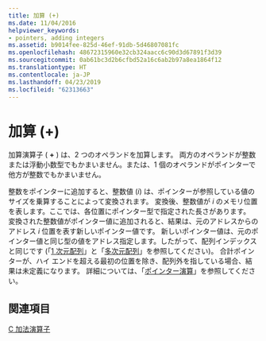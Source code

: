 ```yaml
---
title: 加算 (+)
ms.date: 11/04/2016
helpviewer_keywords:
- pointers, adding integers
ms.assetid: b9014fee-825d-46ef-91db-5d46807081fc
ms.openlocfilehash: 48672315960e32cb324aacc6c90d3d67891f3d39
ms.sourcegitcommit: 0ab61bc3d2b6cfbd52a16c6ab2b97a8ea1864f12
ms.translationtype: HT
ms.contentlocale: ja-JP
ms.lasthandoff: 04/23/2019
ms.locfileid: "62313663"
---
```

# <a name="addition-"></a>加算 (+)

加算演算子 ( **+** ) は、2 つのオペランドを加算します。 両方のオペランドが整数または浮動小数型でもかまいません。または、1 個のオペランドがポインターで他方が整数でもかまいません。

整数をポインターに追加すると、整数値 (*i*) は、ポインターが参照している値のサイズを乗算することによって変換されます。 変換後、整数値が *i* のメモリ位置を表します。ここでは、各位置にポインター型で指定された長さがあります。 変換された整数値がポインター値に追加されると、結果は、元のアドレスからのアドレス *i* 位置を表す新しいポインター値です。 新しいポインター値は、元のポインター値と同じ型の値をアドレス指定します。したがって、配列インデックスと同じです (「[1 次元配列](../c-language/one-dimensional-arrays.md)」と「[多次元配列](../c-language/multidimensional-arrays-c.md)」を参照してください)。 合計ポインターが、ハイ エンドを超える最初の位置を除き、配列外を指している場合、結果は未定義になります。 詳細については、「[ポインター演算](../c-language/pointer-arithmetic.md)」を参照してください。

## <a name="see-also"></a>関連項目

[C 加法演算子](../c-language/c-additive-operators.md)
